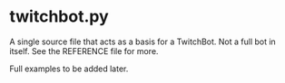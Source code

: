 # twitchbot.py

A single source file that acts as a basis for a TwitchBot. Not
a full bot in itself. See the REFERENCE file for more.

Full examples to be added later.